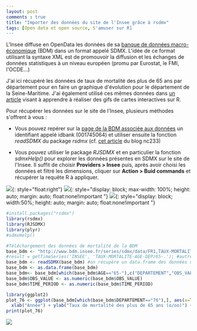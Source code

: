 ```yaml
---
layout: post
comments : true
title: "Importer des données du site de l'Insee grâce à rsdmx"
tags: [Open data et open source, S'amuser sur R]
---
```

 
L'Insee diffuse en OpenData les données de sa [banque de données macro-économique](http://www.bdm.insee.fr/bdm2/index) (BDM)  dans un format appelé SDMX. L'idée de ce format utilisant la syntaxe XML est de promouvoir la diffusion et les échanges de données statistiques à un niveau européen (promu par Eurostat, le FMI, l'OCDE...)

J'ai ici récupéré les données de taux de mortalité des plus de 65 ans par département pour en faire un graphique d'évolution pour le département de la Seine-Maritime. J'ai également utilisé ces mêmes données dans [un article](https://antuki.github.io/carte_gif/) visant à apprendre à réaliser des gifs de cartes interactives sur R. 

<!--break-->

Pour récupérer les données sur le site de l'Insee, plusieurs méthodes s'offrent à vous : 

- Vous pouvez repérer sur la [page de la BDM associée aux données](http://www.bdm.insee.fr/bdm2/affichageSeries?idbank=001745064&codeGroupe=1702) un identifiant appelé idbank (001745064) et utiliser ensuite la fonction *readSDMX* du package *rsdmx* (cf. [cet article](http://nc233.com/2016/12/19-donnees-du-chomage-avec-r-et-sdmx-ml/) du blog nc233)

- Vous pouvez utiliser le package *RJSDMX* et en particulier la fonction *sdmxHelp()* pour explorer les données présentes en SDMX sur le site de l'Insee. Il suffit de choisir **Providers > Insee**  puis, après avoir choisi les données et filtré les dimensions, cliquer sur **Action > Buid commands** et récupérer la requête R à appliquer.

![](https://antuki.github.io/figure/sdmx_fig1.jpg){: style="float:right"}
![](https://antuki.github.io/figure/sdmx_fig2.jpg){: style="display: block; max-width: 100%;  height: auto; margin: auto; float:none!important "}
![](https://antuki.github.io/figure/sdmx_fig2.jpg){: style="display: block; width:50%; height: auto; margin: auto; float:none!important "}

```r
#install.packages("rsdmx")
library(rsdmx)
library(RJSDMX)
library(plyr)
#sdmxHelp()

#Téléchargement des données de mortalité de la BDM
base_bdm <- "http://www.bdm.insee.fr/series/sdmx/data/FR1,TAUX-MORTALITE-AGE-DEP,1.0/65-."
#result = getTimeSeries('INSEE', 'TAUX-MORTALITE-AGE-DEP/65-.'); #autre possibilité du package RJSDMX
base_bdm <- readSDMX(base_bdm) #on récupère un data.frame des données de la BDM
base_bdm <- as.data.frame(base_bdm)
base_bdm<- base_bdm[which(base_bdm$AGE=="65-"),c("DEPARTEMENT","OBS_VALUE","TIME_PERIOD")]
base_bdm$OBS_VALUE <- as.numeric(base_bdm$OBS_VALUE)
base_bdm$TIME_PERIOD <- as.numeric(base_bdm$TIME_PERIOD)

library(ggplot2)
plot_76 <- ggplot(base_bdm[which(base_bdm$DEPARTEMENT=="76"),], aes(x=TIME_PERIOD, y=OBS_VALUE)) + geom_line(colour="blue",size=2)+
  xlab("Année") + ylab("Taux de mortalité des plus de 65 ans (o/oo)") + labs(title="Taux de mortalité en Seine-Maritime")
print(plot_76)
```

![](https://antuki.github.io/figure/sdmx_fig3.png)
